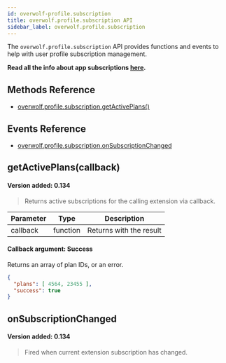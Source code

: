 ```yaml
---
id: overwolf-profile.subscription
title: overwolf.profile.subscription API
sidebar_label: overwolf.profile.subscription
---
```


The `overwolf.profile.subscription` API provides functions and events to help with user profile subscription management.

**Read all the info about app subscriptions [here](../start/app-subscriptions).**

## Methods Reference

* [overwolf.profile.subscription.getActivePlans()](#getactiveplanscallback)

## Events Reference

* [overwolf.profile.subscription.onSubscriptionChanged](#onsubscriptionchanged)

## getActivePlans(callback)
#### Version added: 0.134

> Returns active subscriptions for the calling extension via callback.

Parameter | Type     | Description                                                                                        |
----------| ---------| -------------------------------------------------------------------------------------------------- |
callback  | function | Returns with the result                                                                            |   
 
#### Callback argument: Success

Returns an array of plan IDs, or an error.

```json
{
  "plans": [ 4564, 23455 ],
  "success": true
}
```

## onSubscriptionChanged
#### Version added: 0.134

> Fired when current extension subscription has changed.

